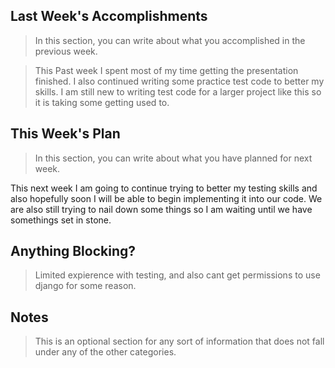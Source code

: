 ## Last Week's Accomplishments

> In this section, you can write about what you accomplished in the previous week.

>This Past week I spent most of my time getting the presentation finished. I also continued writing some practice test code to better my skills. I am still new to writing test code for a larger project like this so it is taking some getting used to. 

## This Week's Plan

> In this section, you can write about what you have planned for next week.

This next week I am going to continue trying to better my testing skills and also hopefully soon I will be able to begin implementing it into our code. We are also still trying to nail down some things so I am waiting until we have somethings set in stone.  

## Anything Blocking?

>Limited expierence with testing, and also cant get permissions to use django for some reason. 
## Notes

> This is an optional section for any sort of information that does not fall under any of the other categories.
